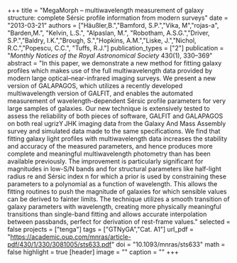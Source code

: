 +++
title = "MegaMorph – multiwavelength measurement of galaxy structure: complete Sérsic profile information from modern surveys"
date = "2013-03-21"
authors = ["Häußler,B.","Bamford, S.P.","Vika, M","rojas-a", "Barden,M.", "Kelvin, L.S.", "Alpaslan, M.", "Robotham, A.S.G.","Driver, S.P.","Baldry, I.K.","Brough, S.","Hopkins, A.M.","Liske, J.","Nichol, R.C.","Popescu, C.C.", "Tuffs, R.J."]
publication_types = ["2"]
publication = "*Monthly Notices of the Royal Astronomical Society* 430(1), 330–369"
abstract = "In this paper, we demonstrate a new method for fitting galaxy profiles which makes use of the full multiwavelength data provided by modern large optical–near-infrared imaging surveys. We present a new version of GALAPAGOS, which utilizes a recently developed multiwavelength version of GALFIT, and enables the automated measurement of wavelength-dependent Sérsic profile parameters for very large samples of galaxies. Our new technique is extensively tested to assess the reliability of both pieces of software, GALFIT and GALAPAGOS on both real ugrizY JHK imaging data from the Galaxy And Mass Assembly survey and simulated data made to the same specifications. We find that fitting galaxy light profiles with multiwavelength data increases the stability and accuracy of the measured parameters, and hence produces more complete and meaningful multiwavelength photometry than has been available previously. The improvement is particularly significant for magnitudes in low-S/N bands and for structural parameters like half-light radius re and Sérsic index n for which a prior is used by constraining these parameters to a polynomial as a function of wavelength. This allows the fitting routines to push the magnitude of galaxies for which sensible values can be derived to fainter limits. The technique utilizes a smooth transition of galaxy parameters with wavelength, creating more physically meaningful transitions than single-band fitting and allows accurate interpolation between passbands, perfect for derivation of rest-frame values."
selected = false
projects = ["tenga"]
tags = ["GTNyGA","Cat. A1"]
url_pdf = "https://academic.oup.com/mnras/article-pdf/430/1/330/3081005/sts633.pdf"
doi = "10.1093/mnras/sts633"
math = false
highlight = true
[header]
image = ""
caption = ""
+++

